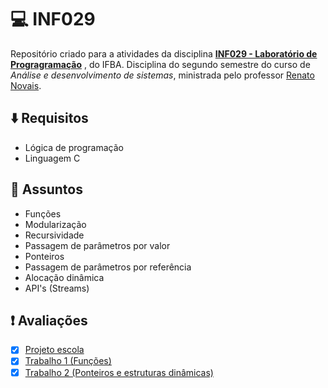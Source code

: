 # :computer: INF029

Repositório criado para a atividades da disciplina [**INF029 - Laboratório de Progragramação**](https://ads.ifba.edu.br/INF029) , do IFBA. Disciplina do segundo semestre do curso de _Análise e desenvolvimento de sistemas_, ministrada pelo professor [Renato Novais](https://github.com/renatoln). 

## :arrow_down: Requisitos
- Lógica de programação
- Linguagem C

## :notebook: Assuntos
- Funções
- Modularização
- Recursividade
- Passagem de parâmetros por valor
- Ponteiros
- Passagem de parâmetros por referência
- Alocação dinâmica
- API's (Streams)

## :exclamation: Avaliações
- [x] [Projeto escola](https://github.com/luizfelipetorres/INF029-LuizFarias/tree/master/projetoEscola) 
- [x] [Trabalho 1 (Funções)](https://github.com/luizfelipetorres/INF029-LuizFarias/tree/master/trabalhos/LuizFarias-20212160056-T1)
- [x] [Trabalho 2 (Ponteiros e estruturas dinâmicas)](https://github.com/luizfelipetorres/INF029-LuizFarias/tree/master/trabalhos/LuizFarias-20212160056-T2)
